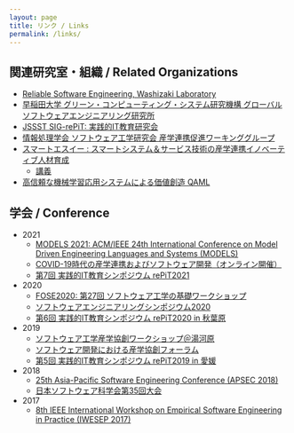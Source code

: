 ```yaml
---
layout: page
title: リンク / Links
permalink: /links/
---
```


## 関連研究室・組織 / Related Organizations

* [Reliable Software Engineering, Washizaki Laboratory](http://www.washi.cs.waseda.ac.jp/)
* [早稲田大学 グリーン・コンピューティング・システム研究機構 グローバルソフトウェアエンジニアリング研究所](https://www.waseda.jp/inst/gcs/institutes-2/globalsoftware/)
* [JSSST SIG-rePiT: 実践的IT教育研究会](https://sites.google.com/site/sigrepit/)
*  [情報処理学会 ソフトウェア工学研究会 産学連携促進ワーキンググループ](https://sites.google.com/view/saicollo/)
* [スマートエスイー : スマートシステム＆サービス技術の産学連携イノベーティブ人材育成](https://smartse.jp/)
  * [講義](https://smartse.jp/curriculum/regular/k19/)
* [高信頼な機械学習応用システムによる価値創造 QAML](https://qaml.jp/)

## 学会 / Conference

* 2021
  * [MODELS 2021: ACM/IEEE 24th International Conference on Model Driven Engineering Languages and Systems (MODELS)](http://www.modelsconference.org/)
  * [COVID-19時代の産学連携およびソフトウェア開発（オンライン開催）](https://saicollo.connpass.com/event/200641/)
  * [第7回 実践的IT教育シンポジウム rePiT2021](https://sites.google.com/site/sigrepit/repit2021)
* 2020
  * [FOSE2020: 第27回 ソフトウェア工学の基礎ワークショップ](https://sites.google.com/view/fose2020/)
  * [ソフトウェアエンジニアリングシンポジウム2020](https://ses.sigse.jp/2020/)
  * [第6回 実践的IT教育シンポジウム rePiT2020 in 秋葉原](https://sites.google.com/site/sigrepit/repit2020)
* 2019
  * [ソフトウェア工学産学協創ワークショップ＠湯河原](https://saicollo.connpass.com/event/147782/)
  * [ソフトウェア開発における産学協創フォーラム](https://saicollo.connpass.com/event/131725/)
  * [第5回 実践的IT教育シンポジウム rePiT2019 in 愛媛](https://sites.google.com/site/sigrepit/repit2019)
* 2018
  * [25th Asia-Pacific Software Engineering Conference (APSEC 2018)](http://www.apsec2018.org/)
  * [日本ソフトウェア科学会第35回大会](https://jssst2018.wordpress.com/organization/)
* 2017
  * [8th IEEE International Workshop on Empirical Software Engineering in Practice (IWESEP 2017)](https://iwesep2017.github.io/)